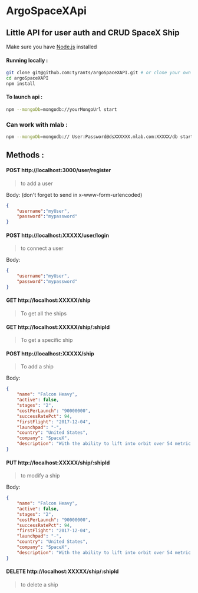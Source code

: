 # ArgoSpaceXApi
 ## Little API for user auth and CRUD SpaceX Ship
 
Make sure you have [Node.js](http://nodejs.org/) installed

#### Running locally :

```sh
git clone git@github.com:tyrants/argoSpaceXAPI.git # or clone your own fork
cd argoSpaceXAPI
npm install
```

 #### To launch api :
 
 ```sh
npm --mongoDb=mongodb://yourMongoUrl start
 ```
 
 ### Can work with mlab :
  ```sh
 npm --mongoDb=mongodb:// User:Password@dsXXXXXX.mlab.com:XXXXX/db start
  ```
 
## Methods :

#### POST http://localhost:3000/user/register 
> to add a user

Body: (don't forget to send in x-www-form-urlencoded)
```json
{
    "username":"myUser",
    "password":"mypassword"
}
```

#### POST http://localhost:XXXXX/user/login
> to connect a user

Body:
```json
{
    "username":"myUser",
    "password":"mypassword"
}
```

#### GET http://localhost:XXXXX/ship  
> To get all the ships

#### GET http://localhost:XXXXX/ship/:shipId  
> To get a specific ship

#### POST http://localhost:XXXXX/ship  
> To add a ship

Body:
```json
{
    "name": "Falcon Heavy",
    "active": false,
    "stages": "2",
    "costPerLaunch": "90000000",
    "successRatePct": 94,
    "firstFlight": "2017-12-04",
    "launchpad": "-",
    "country": "United States",
    "company": "SpaceX",
    "description": "With the ability to lift into orbit over 54 metric tons (119,000 lb)--a mass equivalent to a 737 jetliner loaded with passengers, crew, luggage and fuel--Falcon Heavy can lift more than twice the payload of the next closest operational vehicle, the Delta IV Heavy, at one-third the cost.",
}
```

#### PUT http://localhost:XXXXX/ship/:shipId  
> to modify a ship

Body:
```json
{
    "name": "Falcon Heavy",
    "active": false,
    "stages": "2",
    "costPerLaunch": "90000000",
    "successRatePct": 94,
    "firstFlight": "2017-12-04",
    "launchpad": "-",
    "country": "United States",
    "company": "SpaceX",
    "description": "With the ability to lift into orbit over 54 metric tons (119,000 lb)--a mass equivalent to a 737 jetliner loaded with passengers, crew, luggage and fuel--Falcon Heavy can lift more than twice the payload of the next closest operational vehicle, the Delta IV Heavy, at one-third the cost.",
}
```

#### DELETE http://localhost:XXXXX/ship/:shipId  
> to delete a ship